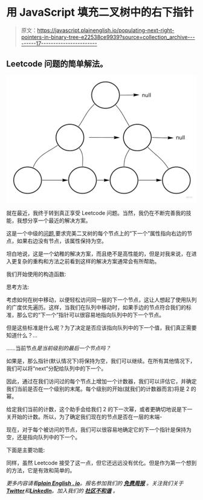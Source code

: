 # 用 JavaScript 填充二叉树中的右下指针

> 原文：<https://javascript.plainenglish.io/populating-next-right-pointers-in-binary-tree-e22538ce9939?source=collection_archive---------17----------------------->

## Leetcode 问题的简单解法。

![](img/e87dbf6479ce958c83387f566eab774b.png)

就在最近，我终于转到真正享受 Leetcode 问题。当然，我仍在不断完善我的技能，我想分享一个最近的解决方案。

这是一个中级的[问题](https://leetcode.com/problems/populating-next-right-pointers-in-each-node/),要求完美二叉树的每个节点上的“下一个”属性指向右边的节点，如果右边没有节点，该属性保持为空。

坦白地说，这是一个幼稚的解决方案，而且绝不是高性能的，但是对我来说，在进入更复杂的重构和方法之前看到这样的解决方案通常会有所帮助。

我们开始使用的构造函数:

思考方法:

考虑如何在树中移动，以便轻松访问同一层的下一个节点，这让人想起了使用队列的广度优先遍历。这样，当我们在队列中移动时，如果手边的节点符合我们的标准，那么它的“下一个”指针可以很容易地指向队列中的下一个节点。

但是这些标准是什么呢？为了决定是否应该指向队列中的下一个值，我们真正需要知道什么？…

……当前节点*是当前级别的最后一个节点吗？*

如果是，那么指针(默认情况下)将保持为空，我们可以继续。在所有其他情况下，我们可以将“next”分配给队列中的下一个。

因此，通过在我们访问过的每个节点上增加一个计数器，我们可以评估它，并确定我们当前是否在一个级别的末尾。每个级别的开始(就我们的计数器而言)将是 2 的幂。

给定我们当前的计数，这个助手会给我们 2 的下一次幂，或者更确切地说是下一关开始的计数。所以，为了确定我们现在的节点是否在一层的末端-

现在，对于每个被访问的节点，我们可以很容易地确定它的下一个指针是保持为空，还是指向队列中的下一个。

下面是主要功能:

同样，虽然 Leetcode 接受了这一点，但它还远远没有优化。但是作为第一个想到的方法，它是有效和简单的。

*更多内容请看*[***plain English . io***](https://plainenglish.io/)*。报名参加我们的* [***免费周报***](http://newsletter.plainenglish.io/) *。关注我们关于*[***Twitter***](https://twitter.com/inPlainEngHQ)*和*[***LinkedIn***](https://www.linkedin.com/company/inplainenglish/)*。加入我们的* [***社区不和谐***](https://discord.gg/GtDtUAvyhW) *。*